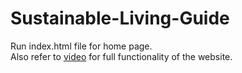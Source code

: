 # Sustainable-Living-Guide

Run index.html file for home page. </br>
Also refer to [video](https://drive.google.com/file/d/1mbSFD24HN1k5KKijaRfmfIkwN7uGFD-f/view?usp=drive_link) for full functionality of the website.
